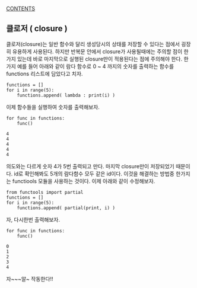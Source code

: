 [CONTENTS](README.md)
## 클로저 ( closure )
클로저(closure)는 일반 함수와 달리 생성당시의 상태를 저장할 수 있다는 점에서 굉장히 유용하게 사용된다.
하지만 반복문 안에서 closure가 사용될때에는 주의할 점이 한가지 있는데 바로 마지막으로 실행된 closure만이 적용된다는 점에 주의해야 한다.
한가지 예를 들어 아래와 같이 람다 함수로 0 ~  4 까지의 숫자를 출력하는 함수를 functions 리스트에 담았다고 치자.

    functions = []
    for i in range(5):
    	functions.append( lambda : print(i) )
    
이제 함수들을 실행하여 숫자를 출력해보자.
    
    for func in functions:
    	func()
    
    4
    4
    4
    4
    4

의도와는 다르게 숫자 4가 5번 출력되고 만다. 마지막 closure만이 저장되었기 때문이다. id로 확인해봐도 5개의 람다함수 모두 같은 id이다. 이것을 해결하는 방법중 한가지는 functiools 모듈을 사용하는 것이다. 이제 아래와 같이 수정해보자.

    from functools import partial
    functions = []
    for i in range(5):
    	functions.append( partial(print, i) )

자, 다시한번 출력해보자.

    for func in functions:
    	func()
    
    0
    1
    2
    3
    4

자~~~알~ 작동한다!!